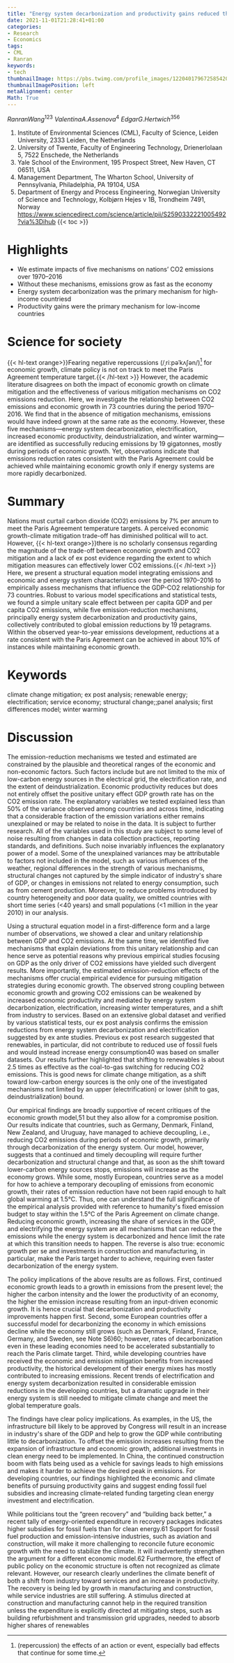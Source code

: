 ```yaml
---
title: "Energy system decarbonization and productivity gains reduced the coupling of CO2 emissions and economic growth in 73 countries between 1970 and 2016"
date: 2021-11-01T21:28:41+01:00
categories:
- Research
- Economics
tags:
- CML
- Ranran
keywords:
- tech
thumbnailImage: https://pbs.twimg.com/profile_images/1220401796725854208/-cuJ-hzz_400x400.jpg
thumbnailImagePosition: left
metaAlignment: center
Math: True
---
```


<!--more-->
$Ranran Wang^{123}$ $Valentina A.Assenova^4$ $Edgar G.Hertwich^{356}$
1. Institute of Environmental Sciences (CML), Faculty of Science, Leiden University, 2333 Leiden, the Netherlands
2. University of Twente, Faculty of Engineering Technology, Drienerlolaan 5, 7522 Enschede, the Netherlands
3. Yale School of the Environment, 195 Prospect Street, New Haven, CT 06511, USA
4. Management Department, The Wharton School, University of Pennsylvania, Philadelphia, PA 19104, USA
5. Department of Energy and Process Engineering, Norwegian University of Science and Technology, Kolbjørn Hejes v 1B, Trondheim 7491, Norway
https://www.sciencedirect.com/science/article/pii/S2590332221005492?via%3Dihub
{{< toc >}}

# Highlights
* We estimate impacts of five mechanisms on nations’ CO2 emissions over 1970–2016
* Without these mechanisms, emissions grow as fast as the economy
* Energy system decarbonization was the primary mechanism for high-income countriesd
* Productivity gains were the primary mechanism for low-income countries

# Science for society
{{< hl-text orange>}}Fearing negative repercussions (/ˌriːpəˈkʌʃən/)[^reper] for economic growth, climate policy is not on track to meet the Paris Agreement temperature target.{{< /hl-text >}} However, the academic literature disagrees on both the impact of economic growth on climate mitigation and the effectiveness of various mitigation mechanisms on CO2 emissions reduction. Here, we investigate the relationship between CO2 emissions and economic growth in 73 countries during the period 1970–2016. We find that in the absence of mitigation mechanisms, emissions would have indeed grown at the same rate as the economy. However, these five mechanisms—energy system decarbonization, electrification, increased economic productivity, deindustrialization, and winter warming—are identified as successfully reducing emissions by 19 gigatonnes, mostly during periods of economic growth. Yet, observations indicate that emissions reduction rates consistent with the Paris Agreement could be achieved while maintaining economic growth only if energy systems are more rapidly decarbonized.

[^reper]: (repercussion) the effects of an action or event, especially bad effects that continue for some time.

# Summary

Nations must curtail carbon dioxide (CO2) emissions by 7% per annum to meet the Paris Agreement temperature targets. A perceived economic growth-climate mitigation trade-off has diminished political will to act. However, {{< hl-text orange>}}there is no scholarly consensus regarding the magnitude of the trade-off between economic growth and CO2 mitigation and a lack of ex post evidence regarding the extent to which mitigation measures can effectively lower CO2 emissions.{{< /hl-text >}} Here, we present a structural equation model integrating emissions and economic and energy system characteristics over the period 1970–2016 to empirically assess mechanisms that influence the GDP-CO2 relationship for 73 countries. Robust to various model specifications and statistical tests, we found a simple unitary scale effect between per capita GDP and per capita CO2 emissions, while five emission-reduction mechanisms, principally energy system decarbonization and productivity gains, collectively contributed to global emission reductions by 19 petagrams. Within the observed year-to-year emissions development, reductions at a rate consistent with the Paris Agreement can be achieved in about 10% of instances while maintaining economic growth.

# Keywords
climate change mitigation; ex post analysis; renewable energy; electrification; service economy; structural change;;panel analysis; first differences model; winter warming

# Discussion
The emission-reduction mechanisms we tested and estimated are constrained by the plausible and theoretical ranges of the economic and non-economic factors. Such factors include but are not limited to the mix of low-carbon energy sources in the electrical grid, the electrification rate, and the extent of deindustrialization. Economic productivity reduces but does not entirely offset the positive unitary effect GDP growth rate has on the CO2 emission rate. The explanatory variables we tested explained less than 50% of the variance observed among countries and across time, indicating that a considerable fraction of the emission variations either remains unexplained or may be related to noise in the data. It is subject to further research. All of the variables used in this study are subject to some level of noise resulting from changes in data collection practices, reporting standards, and definitions. Such noise invariably influences the explanatory power of a model. Some of the unexplained variances may be attributable to factors not included in the model, such as various influences of the weather, regional differences in the strength of various mechanisms, structural changes not captured by the simple indicator of industry's share of GDP, or changes in emissions not related to energy consumption, such as from cement production. Moreover, to reduce problems introduced by country heterogeneity and poor data quality, we omitted countries with short time series (<40 years) and small populations (<1 million in the year 2010) in our analysis.

Using a structural equation model in a first-difference form and a large number of observations, we showed a clear and unitary relationship between GDP and CO2 emissions. At the same time, we identified five mechanisms that explain deviations from this unitary relationship and can hence serve as potential reasons why previous empirical studies focusing on GDP as the only driver of CO2 emissions have yielded such divergent results. More importantly, the estimated emission-reduction effects of the mechanisms offer crucial empirical evidence for pursuing mitigation strategies during economic growth. The observed strong coupling between economic growth and growing CO2 emissions can be weakened by increased economic productivity and mediated by energy system decarbonization, electrification, increasing winter temperatures, and a shift from industry to services. Based on an extensive global dataset and verified by various statistical tests, our ex post analysis confirms the emission reductions from energy system decarbonization and electrification suggested by ex ante studies. Previous ex post research suggested that renewables, in particular, did not contribute to reduced use of fossil fuels and would instead increase energy consumption40 was based on smaller datasets. Our results further highlighted that shifting to renewables is about 2.5 times as effective as the coal-to-gas switching for reducing CO2 emissions. This is good news for climate change mitigation, as a shift toward low-carbon energy sources is the only one of the investigated mechanisms not limited by an upper (electrification) or lower (shift to gas, deindustrialization) bound.

Our empirical findings are broadly supportive of recent critiques of the economic growth model,51 but they also allow for a compromise position. Our results indicate that countries, such as Germany, Denmark, Finland, New Zealand, and Uruguay, have managed to achieve decoupling, i.e., reducing CO2 emissions during periods of economic growth, primarily through decarbonization of the energy system. Our model, however, suggests that a continued and timely decoupling will require further decarbonization and structural change and that, as soon as the shift toward lower-carbon energy sources stops, emissions will increase as the economy grows. While some, mostly European, countries serve as a model for how to achieve a temporary decoupling of emissions from economic growth, their rates of emission reduction have not been rapid enough to halt global warming at 1.5°C. Thus, one can understand the full significance of the empirical analysis provided with reference to humanity's fixed emission budget to stay within the 1.5°C of the Paris Agreement on climate change. Reducing economic growth, increasing the share of services in the GDP, and electrifying the energy system are all mechanisms that can reduce the emissions while the energy system is decarbonized and hence limit the rate at which this transition needs to happen. The reverse is also true: economic growth per se and investments in construction and manufacturing, in particular, make the Paris target harder to achieve, requiring even faster decarbonization of the energy system.

The policy implications of the above results are as follows. First, continued economic growth leads to a growth in emissions from the present level; the higher the carbon intensity and the lower the productivity of an economy, the higher the emission increase resulting from an input-driven economic growth. It is hence crucial that decarbonization and productivity improvements happen first. Second, some European countries offer a successful model for decarbonizing the economy in which emissions decline while the economy still grows (such as Denmark, Finland, France, Germany, and Sweden, see Note S6)60; however, rates of decarbonization even in these leading economies need to be accelerated substantially to reach the Paris climate target. Third, while developing countries have received the economic and emission mitigation benefits from increased productivity, the historical development of their energy mixes has mostly contributed to increasing emissions. Recent trends of electrification and energy system decarbonization resulted in considerable emission reductions in the developing countries, but a dramatic upgrade in their energy system is still needed to mitigate climate change and meet the global temperature goals.

The findings have clear policy implications. As examples, in the US, the infrastructure bill likely to be approved by Congress will result in an increase in industry's share of the GDP and help to grow the GDP while contributing little to decarbonization. To offset the emission increases resulting from the expansion of infrastructure and economic growth, additional investments in clean energy need to be implemented. In China, the continued construction boom with flats being used as a vehicle for savings leads to high emissions and makes it harder to achieve the desired peak in emissions. For developing countries, our findings highlighted the economic and climate benefits of pursuing productivity gains and suggest ending fossil fuel subsidies and increasing climate-related funding targeting clean energy investment and electrification.

While politicians tout the “green recovery” and “building back better,” a recent tally of energy-oriented expenditure in recovery packages indicates higher subsidies for fossil fuels than for clean energy.61 Support for fossil fuel production and emission-intensive industries, such as aviation and construction, will make it more challenging to reconcile future economic growth with the need to stabilize the climate. It will inadvertently strengthen the argument for a different economic model.62 Furthermore, the effect of public policy on the economic structure is often not recognized as climate relevant. However, our research clearly underlines the climate benefit of both a shift from industry toward services and an increase in productivity. The recovery is being led by growth in manufacturing and construction, while service industries are still suffering. A stimulus directed at construction and manufacturing cannot help in the required transition unless the expenditure is explicitly directed at mitigating steps, such as building refurbishment and transmission grid upgrades, needed to absorb higher shares of renewables
